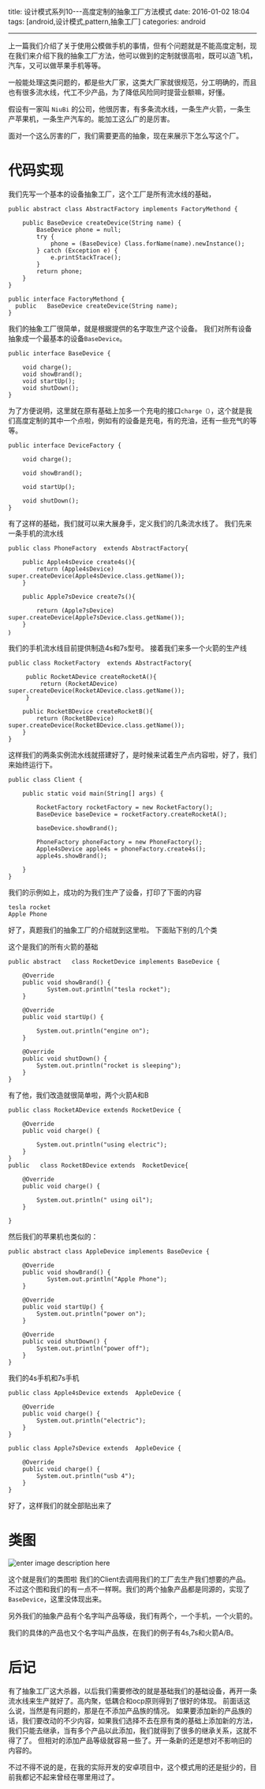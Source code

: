 title: 设计模式系列10---高度定制的抽象工厂方法模式
date: 2016-01-02 18:04
tags: [android,设计模式,pattern,抽象工厂]
categories: android

------

上一篇我们介绍了关于使用公模做手机的事情，但有个问题就是不能高度定制，现在我们来介绍下我的抽象工厂方法，他可以做到的定制就很高啦，既可以造飞机，汽车，又可以做苹果手机等等。

一般能处理这类问题的，都是些大厂家，这类大厂家就很规范，分工明确的，而且也有很多流水线，代工不少产品，为了降低风险同时提营业额嘛，好懂。

假设有一家叫 `NiuBi` 的公司，他很厉害，有多条流水线，一条生产火箭，一条生产苹果机，一条生产汽车的。能加工这么广的是厉害。

面对一个这么厉害的厂，我们需要更高的抽象，现在来展示下怎么写这个厂。

<!--more-->
# 代码实现
我们先写一个基本的设备抽象工厂，这个工厂是所有流水线的基础，

	public abstract class AbstractFactory implements FactoryMethond {

	    public BaseDevice createDevice(String name) {
	        BaseDevice phone = null;
	        try {
	            phone = (BaseDevice) Class.forName(name).newInstance();
	        } catch (Exception e) {
	            e.printStackTrace();
	        }
	        return phone;
	    }
    }

	public interface FactoryMethond {
	  public   BaseDevice createDevice(String name);
	}
我们的抽象工厂很简单，就是根据提供的名字取生产这个设备。
我们对所有设备抽象成一个最基本的设备`BaseDevice`。

	public interface BaseDevice {

	    void charge();
	    void showBrand();
	    void startUp();
	    void shutDown();
	}

为了方便说明，这里就在原有基础上加多一个充电的接口`charge（）`，这个就是我们高度定制的其中一个点啦，例如有的设备是充电，有的充油，还有一些充气的等等。

	public interface DeviceFactory {

	    void charge();
	
	    void showBrand();
	
	    void startUp();
	
	    void shutDown();
	}
	
有了这样的基础，我们就可以来大展身手，定义我们的几条流水线了。	
我们先来一条手机的流水线

	public class PhoneFactory  extends AbstractFactory{

	    public Apple4sDevice create4s(){
	        return (Apple4sDevice) super.createDevice(Apple4sDevice.class.getName());
	    }
	
	    public Apple7sDevice create7s(){
	
	        return (Apple7sDevice) super.createDevice(Apple7sDevice.class.getName());
	    }
	｝
我们的手机流水线目前提供制造4s和7s型号。
接着我们来多一个火箭的生产线

	
	public class RocketFactory  extends AbstractFactory{
	
	     public RocketADevice createRocketA(){
	         return (RocketADevice) super.createDevice(RocketADevice.class.getName());
	     }
	
	    public RocketBDevice createRocketB(){
	        return (RocketBDevice) super.createDevice(RocketBDevice.class.getName());
	    }
	}	
这样我们的两条实例流水线就搭建好了，是时候来试着生产点内容啦，好了，我们来始终运行下。

	public class Client {
	
	    public static void main(String[] args) {
	
	        RocketFactory rocketFactory = new RocketFactory();
	        BaseDevice baseDevice = rocketFactory.createRocketA();
	
	        baseDevice.showBrand();
	
	        PhoneFactory phoneFactory = new PhoneFactory();
	        Apple4sDevice apple4s = phoneFactory.create4s();
	        apple4s.showBrand();
	
	    }
	}
我们的示例如上，成功的为我们生产了设备，打印了下面的内容

	tesla rocket
	Apple Phone

好了，真题我们的抽象工厂的介绍就到这里啦。
下面贴下别的几个类

这个是我们的所有火箭的基础

	public abstract   class RocketDevice implements BaseDevice {

	    @Override
	    public void showBrand() {
	           System.out.println("tesla rocket");
	    }
	
	    @Override
	    public void startUp() {
	
	        System.out.println("engine on");
	    }
	
	    @Override
	    public void shutDown() {
	        System.out.println("rocket is sleeping");
	    }
	}
有了他，我们改造就很简单啦，两个火箭A和B

	public class RocketADevice extends RocketDevice {

	    @Override
	    public void charge() {
	
	        System.out.println("using electric");
	    }
	}
	public   class RocketBDevice extends  RocketDevice{

	    @Override
	    public void charge() {
	
	        System.out.println(" using oil");
	    }
	
	}
然后我们的苹果机也类似的：

	public abstract class AppleDevice implements BaseDevice {

	    @Override
	    public void showBrand() {
	           System.out.println("Apple Phone");
	    }
	
	    @Override
	    public void startUp() {
	        System.out.println("power on");
	    }
	
	    @Override
	    public void shutDown() {
	        System.out.println("power off");
	    }
	}
我们的4s手机和7s手机

	public class Apple4sDevice extends  AppleDevice {
	    
	    @Override
	    public void charge() {
	        System.out.println("electric");
	    }
	}

	public class Apple7sDevice extends  AppleDevice {

	    @Override
	    public void charge() {
	        System.out.println("usb 4");
	    }
	}
好了，这样我们的就全部贴出来了

# 类图
![enter image description here](http://7xl9zd.com1.z0.glb.clouddn.com/Screen%20Shot%202016-01-02%20at%2017.41.40.png)

这个就是我们的类图啦
我们的Client去调用我们的工厂去生产我们想要的产品。
不过这个图和我们的有一点不一样啊。我们的两个抽象产品都是同源的，实现了`BaseDevice`，这里没体现出来。

另外我们的抽象产品有个名字叫产品等级，我们有两个，一个手机，一个火箭的。

我们的具体的产品也又个名字叫产品族，在我们的例子有4s,7s和火箭A/B。

# 后记

有了抽象工厂这大杀器，以后我们需要修改的就是基础我们的基础设备，再开一条流水线来生产就好了。高内聚，低耦合和ocp原则得到了很好的体现。
前面话这么说，当然是有问题的，那是在不添加产品族的情况。
如果要添加新的产品族的话，我们要改动的不少内容，如果我们选择不去在原有类的基础上添加新的方法，我们只能去继承，当有多个产品以此添加，我们就得到了很多的继承关系，这就不得了了。
但相对的添加产品等级就容易一些了。开一条新的还是想对不影响旧的内容的。

不过不得不说的是，在我的实际开发的安卓项目中，这个模式用的还是挺少的，目前我都记不起来曾经在哪里用过了。